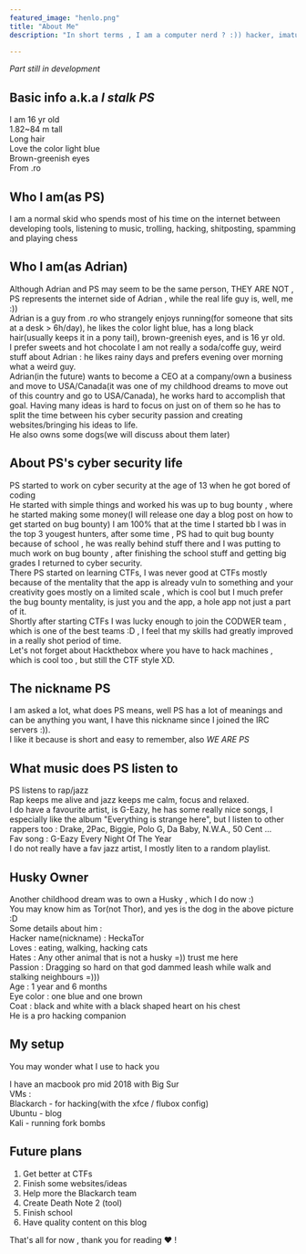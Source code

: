 ```yaml
---
featured_image: "henlo.png"
title: "About Me"
description: "In short terms , I am a computer nerd ? :)) hacker, imature kid and memer, strange person who usually refers to him in the third person "

---
```


*Part still in development*

## Basic info a.k.a *I stalk PS* 
I am 16 yr old    
1.82~84 m tall  
Long hair  
Love the color light blue  
Brown-greenish eyes   
From .ro  

## Who I am(as PS)  
I am a normal skid who spends most of his time on the internet between  developing tools, listening to music, trolling, hacking, shitposting, spamming and playing chess    

## Who I am(as Adrian)
Although Adrian and PS may seem to be the same person, THEY ARE NOT , PS represents the internet side of Adrian , while the real life guy is, well, me :))  
Adrian is a guy from .ro who strangely enjoys running(for someone that sits at a desk > 6h/day), he likes the color light blue, has a long black hair(usually keeps it in a pony tail), brown-greenish eyes, and is 16 yr old.  
I prefer sweets and hot chocolate I am not really a soda/coffe guy, weird stuff about Adrian : he likes rainy days and prefers evening over morning what a weird guy.  
Adrian(in the future) wants to become a CEO at a company/own a business and move to USA/Canada(it was one of my childhood dreams to move out of this country and go to USA/Canada), he works hard to accomplish that goal. Having many ideas is hard to focus on just on of them so he has to split the time between his cyber security passion and creating websites/bringing his ideas to life.  
He also owns some dogs(we will discuss about them later)  

## About PS's cyber security life  
PS started to work on cyber security at the age of 13 when he got bored of coding  
He started with simple things and worked his was up to bug bounty , where he started making some money(I will release one day a blog post on how to get started on bug bounty) I am 100% that at the time I started bb I was in the top 3 yougest hunters, after some time , PS had to quit bug bounty because of school , he was really behind stuff there and I was putting to much work on bug bounty , after finishing the school stuff and getting big grades I returned to cyber security.  
There PS started on learning CTFs, I was never good at CTFs mostly because of the mentality that the app is already vuln to something and your creativity goes mostly on a limited scale , which is cool but I much prefer the bug bounty mentality, is just you and the app, a hole app not just a part of it.  
Shortly after starting CTFs I was lucky enough to join the CODWER team , which is one of the best teams :D , I feel that my skills had greatly improved in a really shot period of time.  
Let's not forget about Hackthebox where you have to hack machines , which is cool too , but still the CTF style XD.  

## The nickname PS
I am asked a lot, what does PS means, well PS has a lot of meanings and can be anything you want, I have this nickname since I joined the IRC servers :)).  
I like it because is short and easy to remember, also *WE ARE PS*  

## What music does PS listen to 
PS listens to rap/jazz  
Rap keeps me alive and jazz keeps me calm, focus and relaxed.  
I do have a favourite artist, is G-Eazy, he has some really nice songs, I especially like the album "Everything is strange here", but I listen to other rappers too : Drake, 2Pac, Biggie, Polo G, Da Baby, N.W.A., 50 Cent ...  
Fav song : G-Eazy Every Night Of The Year  
I do not really have a fav jazz artist, I mostly liten to a random playlist.

## Husky Owner 
Another childhood dream was to own a Husky , which I do now :)  
You may know him as Tor(not Thor), and yes is the dog in the above picture :D  
Some details about him :  
Hacker name(nickname) : HeckaTor  
Loves : eating, walking, hacking cats  
Hates : Any other animal that is not a husky  =)) trust me here   
Passion : Dragging so hard on that god dammed leash while walk and stalking neighbours =)))  
Age : 1 year and 6 months  
Eye color : one blue and one brown  
Coat : black and white with a black shaped heart on his chest  
He is a pro hacking companion  

## My setup   
You may wonder what I use to hack you  

I have an macbook pro mid 2018 with Big Sur  
VMs :  
Blackarch - for hacking(with the xfce / flubox config)    
Ubuntu - blog  
Kali - running fork bombs  

## Future plans  
1) Get better at CTFs  
2) Finish some websites/ideas  
3) Help more the Blackarch team  
4) Create Death Note 2 (tool)  
5) Finish school  
6) Have quality content on this blog   

That's all for now , thank you for reading ❤️ !




